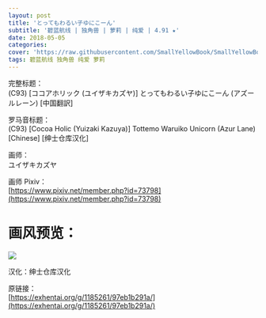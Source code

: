 ```yaml
---
layout: post
title: 'とってもわるい子ゆにこーん'
subtitle: '碧蓝航线 | 独角兽 | 萝莉 | 纯爱 | 4.91 ★'
date: 2018-05-05
categories: 
cover: 'https://raw.githubusercontent.com/SmallYellowBook/SmallYellowBook.github.io/master/image/%E3%81%A8%E3%81%A3%E3%81%A6%E3%82%82%E3%82%8F%E3%82%8B%E3%81%84%E5%AD%90%E3%82%86%E3%81%AB%E3%81%93%E3%83%BC%E3%82%93.jpg'
tags: 碧蓝航线 独角兽 纯爱 萝莉 
---
```


完整标题：  
(C93) [ココアホリック (ユイザキカズヤ)] とってもわるい子ゆにこーん (アズールレーン) [中国翻訳]  

罗马音标题：  
(C93) [Cocoa Holic (Yuizaki Kazuya)] Tottemo Waruiko Unicorn (Azur Lane) [Chinese] [绅士仓库汉化]  

画师：  
ユイザキカズヤ  

画师 Pixiv：  
[https://www.pixiv.net/member.php?id=73798](https://www.pixiv.net/member.php?id=73798)  

# 画风预览：  
![](https://raw.githubusercontent.com/SmallYellowBook/SmallYellowBook.github.io/master/image/%E3%81%A8%E3%81%A3%E3%81%A6%E3%82%82%E3%82%8F%E3%82%8B%E3%81%84%E5%AD%90%E3%82%86%E3%81%AB%E3%81%93%E3%83%BC%E3%82%93.jpg)

汉化：绅士仓库汉化  

原链接：  
[https://exhentai.org/g/1185261/97eb1b291a/](https://exhentai.org/g/1185261/97eb1b291a/)  

